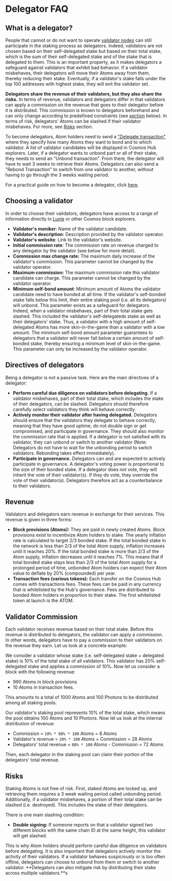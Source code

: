 <!--
order: 2
-->

# Delegator FAQ

## What is a delegator?

People that cannot or do not want to operate [validator nodes](..//validators/overview.md) can still participate in the staking process as delegators. Indeed, validators are not chosen based on their self-delegated stake but based on their total stake, which is the sum of their self-delegated stake and of the stake that is delegated to them. This is an important property, as it makes delegators a safeguard against validators that exhibit bad behavior. If a validator misbehaves, their delegators will move their Atoms away from them, thereby reducing their stake. Eventually, if a validator's stake falls under the top 100 addresses with highest stake, they will exit the validator set.

**Delegators share the revenue of their validators, but they also share the risks.** In terms of revenue, validators and delegators differ in that validators can apply a commission on the revenue that goes to their delegator before it is distributed. This commission is known to delegators beforehand and can only change according to predefined constraints (see [section](#choosing-a-validator) below). In terms of risk, delegators' Atoms can be slashed if their validator misbehaves. For more, see [Risks](#risks) section.

To become delegators, Atom holders need to send a ["Delegate transaction"](./delegator-guide-cli.md#sending-transactions) where they specify how many Atoms they want to bond and to which validator. A list of validator candidates will be displayed in Cosmos Hub explorers. Later, if a delegator wants to unbond part or all of their stake, they needs to send an "Unbond transaction". From there, the delegator will have to wait 3 weeks to retrieve their Atoms. Delegators can also send a "Rebond Transaction" to switch from one validator to another, without having to go through the 3 weeks waiting period. 

For a practical guide on how to become a delegator, click [here](./delegator-guide-cli.md).

## Choosing a validator

In order to choose their validators, delegators have access to a range of information directly in [Lunie](https://lunie.io) or other Cosmos block explorers.

- **Validator's moniker**: Name of the validator candidate.
- **Validator's description**: Description provided by the validator operator.
- **Validator's website**: Link to the validator's website.
- **Initial commission rate**: The commission rate on revenue charged to any delegator by the validator (see below for more detail).
- **Commission max change rate:** The maximum daily increase of the validator's commission. This parameter cannot be changed by the validator operator. 
- **Maximum commission:** The maximum commission rate this validator candidate can charge. This parameter cannot be changed by the validator operator. 
- **Minimum self-bond amount**: Minimum amount of Atoms the validator candidate need to have bonded at all time. If the validator's self-bonded stake falls below this limit, their entire staking pool (i.e. all its delegators) will unbond. This parameter exists as a safeguard for delegators. Indeed, when a validator misbehaves, part of their total stake gets slashed. This included the validator's self-delegateds stake as well as their delegators' stake. Thus, a validator with a high amount of self-delegated Atoms has more skin-in-the-game than a validator with a low amount. The minimum self-bond amount parameter guarantees to delegators that a validator will never fall below a certain amount of self-bonded stake, thereby ensuring a minimum level of skin-in-the-game. This parameter can only be increased by the validator operator. 

## Directives of delegators

Being a delegator is not a passive task. Here are the main directives of a delegator:

- **Perform careful due diligence on validators before delegating.** If a validator misbehaves, part of their total stake, which includes the stake of their delegators, can be slashed. Delegators should therefore carefully select validators they think will behave correctly.
- **Actively monitor their validator after having delegated.** Delegators should ensure that the validators they delegate to behave correctly, meaning that they have good uptime, do not double sign or get compromised, and participate in governance. They should also monitor the commission rate that is applied. If a delegator is not satisfied with its validator, they can unbond or switch to another validator (Note: Delegators do not have to wait for the unbonding period to switch validators. Rebonding takes effect immediately).
- **Participate in governance.** Delegators can and are expected to actively participate in governance. A delegator's voting power is proportional to the size of their bonded stake. If a delegator does not vote, they will inherit the vote of their validator(s). If they do vote, they override the vote of their validator(s). Delegators therefore act as a counterbalance to their validators.

## Revenue

Validators and delegators earn revenue in exchange for their services. This revenue is given in three forms:

- **Block provisions (Atoms):** They are paid in newly created Atoms. Block provisions exist to incentivize Atom holders to stake. The yearly inflation rate is calculated to target 2/3 bonded stake. If the total bonded stake in the network is less than 2/3 of the total Atom supply, inflation increases until it reaches 20%. If the total bonded stake is more than 2/3 of the Atom supply, inflation decreases until it reaches 7%. This means that if total bonded stake stays less than 2/3 of the total Atom supply for a prolonged period of time, unbonded Atom holders can expect their Atom value to deflate by 20% (compounded) per year.
- **Transaction fees (various tokens):** Each transfer on the Cosmos Hub comes with transactions fees. These fees can be paid in any currency that is whitelisted by the Hub's governance. Fees are distributed to bonded Atom holders in proportion to their stake. The first whitelisted token at launch is the ATOM.

## Validator Commission

Each validator receives revenue based on their total stake. Before this revenue is distributed to delegators, the validator can apply a commission. In other words, delegators have to pay a commission to their validators on the revenue they earn. Let us look at a concrete example:

We consider a validator whose stake (i.e. self-delegated stake + delegated stake) is 10% of the total stake of all validators. This validator has 20% self-delegated stake and applies a commission of 10%. Now let us consider a block with the following revenue:

- 990 Atoms in block provisions
- 10 Atoms in transaction fees.

This amounts to a total of 1000 Atoms and 100 Photons to be distributed among all staking pools.

Our validator's staking pool represents 10% of the total stake, which means the pool obtains 100 Atoms and 10 Photons. Now let us look at the internal distribution of revenue:

- Commission = `10% * 80% * 100` Atoms = 8 Atoms 
- Validator's revenue = `20% * 100` Atoms + Commission = 28 Atoms
- Delegators' total revenue = `80% * 100` Atoms - Commission = 72 Atoms

Then, each delegator in the staking pool can claim their portion of the delegators' total revenue.

## Risks

Staking Atoms is not free of risk. First, staked Atoms are locked up, and retrieving them requires a 3 week waiting period called unbonding period. Additionally, if a validator misbehaves, a portion of their total stake can be slashed (i.e. destroyed). This includes the stake of their delegators.

There is one main slashing condition:

- **Double signing:** If someone reports on that a validator signed two different blocks with the same chain ID at the same height, this validator will get slashed. 

This is why Atom holders should perform careful due diligence on validators before delegating. It is also important that delegators actively monitor the activity of their validators. If a validator behaves suspiciously or is too often offline, delegators can choose to unbond from them or switch to another validator. **Delegators can also mitigate risk by distributing their stake across multiple validators.**s